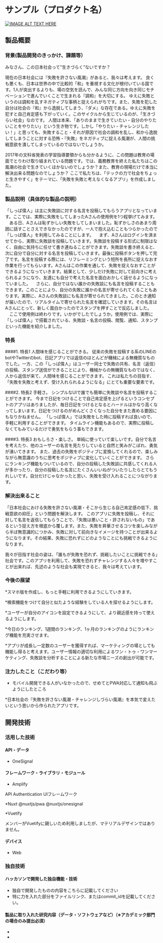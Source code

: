 # サンプル（プロダクト名）

[![IMAGE ALT TEXT HERE](https://jphacks.com/wp-content/uploads/2020/09/JPHACKS2020_ogp.jpg)](https://www.youtube.com/watch?v=G5rULR53uMk)

## 製品概要
### 背景(製品開発のきっかけ、課題等）
みなさん、この日本社会って”生きづらく”ないですか？

現在の日本社会には『失敗を許さない風潮』があると、我々は考えます。
良くも悪くも、日本は世界の中で比較的「和」を重視する文化が根付いている国です。1人が突出するよりも、場の空気を読んで、みんな同じ方向を向き同じモチベーションで進んでいくことで生まれる『調和』を大切にする。
ゆえに失敗というのは調和を乱すネガティブな事柄と捉えられがちです。また、失敗を犯した自分は社会の『和』から逸脱してしまう、『ダメ』な存在である。ゆえに失敗を犯すと自己肯定感も下がっていく。このサイクルから生じているのが、「生きづらい社会」なのです。
人間は本来、「ありのままで生きていたい・自分のやりたいことをやりたい」という生き物です。しかし「やりたい・チャレンジしたい！」と思っても、失敗すること・それが原因で社会の調和を乱し、和から逸脱してしまうことに対する恐怖・『失敗』をネガティブに捉える風潮が、人間の挑戦意欲を潰してしまっているのではないでしょうか。

2017年の文科省発表の学習指導要領からも分かるように、この問題は教育の場面でとりわけ取り組まれている問題です。では、義務教育を終えた私たちはこの風潮の社会で生きていくほかないのでしょうか？また、教育の現場だけで本当に解決出来る問題なのでしょうか？
ここで私たちは、「テックの力で社会をちょっと生きやすく」をテーマに、「失敗を失敗と考えなくなるアプリ」を作成しました。

### 製品説明（具体的な製品の説明）
「しっぱ偉人」は主に失敗談に対する名言を投稿してもらうアプリとなっています。ここでは、実際に失敗をしてしまったAさんの使用例を1つ程挙げてみます。
　ある日、Aさんは恥ずかしい失敗をしてしまいました。恥ずかしさのあまり周囲に話すことさえできなかったのですが、一人で抱え込むこともつらかったので「しっぱ偉人」を利用してみることにします。
　まず、Aさんはログインを済ませてから、実際に失敗談を投稿していきます。失敗談を投稿する形式に制限はなく、自由に気持ちに任せて書き連ねることができます。失敗談を書き終えると、次に自分で自分に対する名言を投稿していきます。最後に投稿ボタンを押して完了です。名言を投稿する際には、リフレーミングという短所を長所に捉えなおす作業を行ってもらいます。Aさんはこの作業を通して、失敗を捉えなおすことができるようになっていきます。結果として、少しだけ失敗に対して前向きに考えられるようになり、友達にも自分で考えた名言を面白おかしく話せるようになっていました。
　さらに、自分ではない誰かの失敗談にも名言を投稿することもできます。このことにより、自分の失敗に誰かの名言が寄せられてくることもあります。実際に、Aさんの失敗談にも名言が寄せられてきました。このとき通知が届いたので、リアルタイムで寄せられた名言を確認していきます。その名言はAさんにとって、新しく面白かったのでスタンプを押すことで反応しました。
　ここで使用例は終わりです。いかがでしたでしょうか。使用例では、実際に「しっぱ偉人」で搭載されている、失敗談・名言の投稿、閲覧、通知、スタンプといった機能を紹介しました。

### 特長
####1. 特長1
人間味を感じることができる。
従来の失敗を投稿する系のLINEのbotやTwitterのbot、日記アプリでは返信のほとんどが機械による無機質なものでした。一方、この「しっぱ偉人」はユーザー同士で失敗の共有、名言（返信）の投稿、スタンプ送信ができることにより、機械からの無機質なものではなく、人から返信が来て、人間味を感じることができます。
これは私たちの目指す、「失敗を失敗と考えず、受け入れられるようになる」にとても重要な要素です。

####2. 特長2
手軽さ。
シンプルなUIで誰でも簡単に失敗談や名言を投稿することができます。
今まで日記をつけることで自己肯定感を上げるというコンセプトのアプリはありましたが、毎日日記をつけるとなるとハードルはかなり高くなってしまいます。日記をつけるのがめんどくさくなった自分をまた責める要因にもなりかねません。
「しっぱ偉人」では失敗をした時に投稿すれば良いので、手軽に利用することができます。
タイムライン機能もあるので、実際に投稿しなくてもみているだけで勇気をもらう事もできます。

####3. 特長3
おもしろさ・楽しさ。
単純に使っていて楽しいです。自分で名言を考えたり、他のユーザーの名言を見たりしていると自然と笑みがこぼれ、勇気が湧いてきます。
また、過去の失敗をポジティブに変換してくれるので、楽しみながら無意識のうちに思考をポジティブに変化していくことができます。
さらにランキング機能もついているので、自分の投稿した失敗談に共感してくれる人が多かったり、自分の投稿した名言にたくさんいいねがついたりしたらとてもうれしいです。自分だけじゃなかったと思い、失敗を受け入れることにつながります。

### 解決出来ること
「日本社会における失敗を許さない風潮・そこから生じる自己肯定感の低下、挑戦意欲の抑圧」という問題を解決します。
このアプリに失敗を投稿し、それに対して名言を返信してもらうことで、「失敗は悪いこと・許されないもの」であるという捉え方を根底から覆します。また、失敗を昇華させるコツを楽しみながら半ば無意識的につかみ、失敗に対して前向きなイメージを持つことが出来るようになります。その結果、失敗に恐れずにどのようなことにも挑戦できるようになります。

我々が目指す社会の姿は、「誰もが失敗を恐れず、挑戦したいことに挑戦できる」社会です。このアプリを利用して、失敗を恐れずチャレンジする人々を増やすことが出来れば、先述のような社会も実現できると、我々は考えています。



### 今後の展望
*スマホ版を作成し、もっと手軽に利用できるようにしていきます。

*検索機能をつけて自分と似たような経験をしている人を探せるようにします。

*ユーザーが自分のアイコンを設定できるようにして、より親近感を持って使えるようにします。

*今日のランキング、1週間のランキング、1ヶ月のランキングのようにランキング機能を充実させます。

*アプリが成長し一定数のユーザーを獲得すれば、マーケティングの場としても機能し得ると考えます。ユーザー情報の適切な利用によるワン・トゥ・ワンマーケティング、失敗談を分析することによる新たな市場ニーズの創出が可能です。

### 注力したこと（こだわり等）
* モバイル開発できる人がいなかったので、せめてとPWA対応して通知も飛ぶようにしたところ

*日本社会の『失敗を許さない風潮・チャレンジしづらい風潮』を本気で変えたいという思いから作られたアプリです。

## 開発技術
### 活用した技術
#### API・データ
* OneSignal


#### フレームワーク・ライブラリ・モジュール
* Amplify

API
Authentication
UIフレームワーク

*Nuxt
@nuxtjs/pwa
@nuxtjs/onesignal

*Vuetify

メンバーがVuetifyに親しいため利用しましたが、マテリアルデザインではありません。


#### デバイス
* Web

### 独自技術
#### ハッカソンで開発した独自機能・技術
* 独自で開発したものの内容をこちらに記載してください
* 特に力を入れた部分をファイルリンク、またはcommit_idを記載してください。

#### 製品に取り入れた研究内容（データ・ソフトウェアなど）（※アカデミック部門の場合のみ提出必須）
* 
* 
